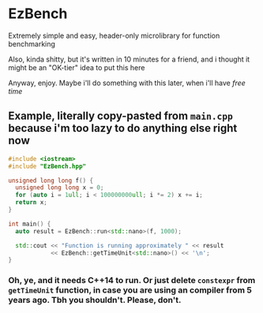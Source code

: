 # EzBench
Extremely simple and easy, header-only microlibrary for function benchmarking

Also, kinda shitty, but it's written in 10 minutes for a friend, and i thought it might be an "OK-tier" idea to put this here

Anyway, enjoy. Maybe i'll do something with this later, when i'll have *free time*

## Example, literally copy-pasted from `main.cpp` because i'm too lazy to do anything else right now

```cpp
#include <iostream>
#include "EzBench.hpp"

unsigned long long f() {
  unsigned long long x = 0;
  for (auto i = 1ull; i < 100000000ull; i *= 2) x += i;
  return x;
}

int main() {
  auto result = EzBench::run<std::nano>(f, 1000);

  std::cout << "Function is running approximately " << result
            << EzBench::getTimeUnit<std::nano>() << '\n';
}
```

### Oh, ye, and it needs C++14 to run. Or just delete `constexpr` from `getTimeUnit` function, in case you are using an compiler from 5 years ago. Tbh you shouldn't. Please, don't.
